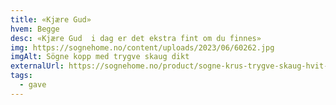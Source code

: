 ```yaml
---
title: «Kjære Gud»
hvem: Begge
desc: «Kjære Gud  i dag er det ekstra fint om du finnes»
img: https://sognehome.no/content/uploads/2023/06/60262.jpg
imgAlt: Sögne kopp med trygve skaug dikt
externalUrl: https://sognehome.no/product/sogne-krus-trygve-skaug-hvit-kjaere-gud/
tags:
  - gave
---
```

